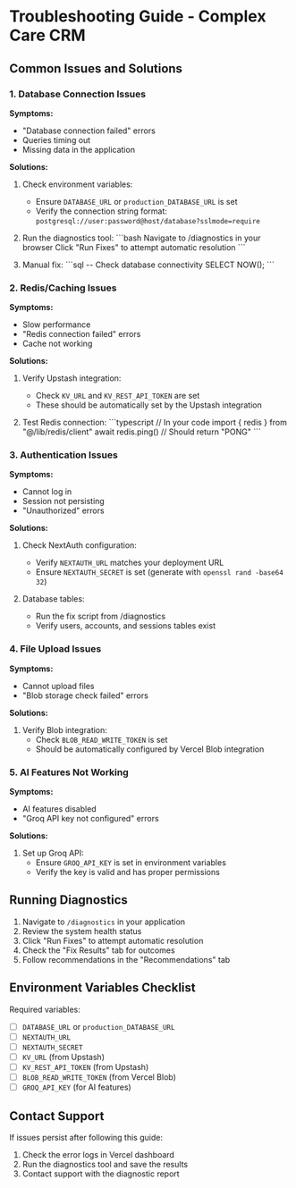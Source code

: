 # Troubleshooting Guide - Complex Care CRM

## Common Issues and Solutions

### 1. Database Connection Issues

**Symptoms:**
- "Database connection failed" errors
- Queries timing out
- Missing data in the application

**Solutions:**
1. Check environment variables:
   - Ensure `DATABASE_URL` or `production_DATABASE_URL` is set
   - Verify the connection string format: `postgresql://user:password@host/database?sslmode=require`

2. Run the diagnostics tool:
   \`\`\`bash
   Navigate to /diagnostics in your browser
   Click "Run Fixes" to attempt automatic resolution
   \`\`\`

3. Manual fix:
   \`\`\`sql
   -- Check database connectivity
   SELECT NOW();
   \`\`\`

### 2. Redis/Caching Issues

**Symptoms:**
- Slow performance
- "Redis connection failed" errors
- Cache not working

**Solutions:**
1. Verify Upstash integration:
   - Check `KV_URL` and `KV_REST_API_TOKEN` are set
   - These should be automatically set by the Upstash integration

2. Test Redis connection:
   \`\`\`typescript
   // In your code
   import { redis } from "@/lib/redis/client"
   await redis.ping() // Should return "PONG"
   \`\`\`

### 3. Authentication Issues

**Symptoms:**
- Cannot log in
- Session not persisting
- "Unauthorized" errors

**Solutions:**
1. Check NextAuth configuration:
   - Verify `NEXTAUTH_URL` matches your deployment URL
   - Ensure `NEXTAUTH_SECRET` is set (generate with `openssl rand -base64 32`)

2. Database tables:
   - Run the fix script from /diagnostics
   - Verify users, accounts, and sessions tables exist

### 4. File Upload Issues

**Symptoms:**
- Cannot upload files
- "Blob storage check failed" errors

**Solutions:**
1. Verify Blob integration:
   - Check `BLOB_READ_WRITE_TOKEN` is set
   - Should be automatically configured by Vercel Blob integration

### 5. AI Features Not Working

**Symptoms:**
- AI features disabled
- "Groq API key not configured" errors

**Solutions:**
1. Set up Groq API:
   - Ensure `GROQ_API_KEY` is set in environment variables
   - Verify the key is valid and has proper permissions

## Running Diagnostics

1. Navigate to `/diagnostics` in your application
2. Review the system health status
3. Click "Run Fixes" to attempt automatic resolution
4. Check the "Fix Results" tab for outcomes
5. Follow recommendations in the "Recommendations" tab

## Environment Variables Checklist

Required variables:
- [ ] `DATABASE_URL` or `production_DATABASE_URL`
- [ ] `NEXTAUTH_URL`
- [ ] `NEXTAUTH_SECRET`
- [ ] `KV_URL` (from Upstash)
- [ ] `KV_REST_API_TOKEN` (from Upstash)
- [ ] `BLOB_READ_WRITE_TOKEN` (from Vercel Blob)
- [ ] `GROQ_API_KEY` (for AI features)

## Contact Support

If issues persist after following this guide:
1. Check the error logs in Vercel dashboard
2. Run the diagnostics tool and save the results
3. Contact support with the diagnostic report
